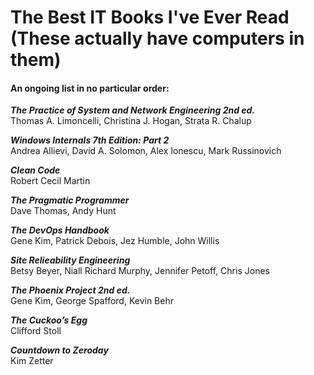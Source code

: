 # The Best IT Books I've Ever Read (These actually have computers in them)

#### An ongoing list in no particular order:

***The Practice of System and Network Engineering 2nd ed.***  
Thomas A. Limoncelli, Christina J. Hogan, Strata R. Chalup  

***Windows Internals 7th Edition: Part 2***   
Andrea Allievi, David A. Solomon, Alex Ionescu, Mark Russinovich

***Clean Code***   
Robert Cecil Martin

***The Pragmatic Programmer***  
Dave Thomas, Andy Hunt

***The DevOps Handbook***  
Gene Kim, Patrick Debois, Jez Humble, John Willis

***Site Relieability Engineering***  
Betsy Beyer, Niall Richard Murphy, Jennifer Petoff, Chris Jones

***The Phoenix Project 2nd ed.***  
Gene Kim, George Spafford, Kevin Behr

***The Cuckoo’s Egg***  
Clifford Stoll

***Countdown to Zeroday***  
Kim Zetter
